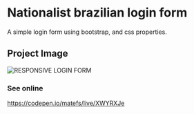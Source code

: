 # Nationalist brazilian login form
A simple login form using bootstrap, and css properties. 


## Project Image
![RESPONSIVE LOGIN FORM](https://user-images.githubusercontent.com/30128774/201430748-aea8dada-934e-483b-9424-085fcfbe5d25.jpg)

### See online 
https://codepen.io/matefs/live/XWYRXJe
